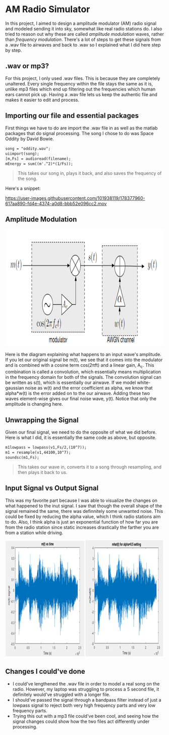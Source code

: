 # AM Radio Simulator
In this project, I aimed to design a amplitude modulator (AM) radio signal and modeled sending it into sky, somewhat like real radio stations do. I also tried to reason out why these are called _amplitude modulation_ waves, rather than _frequency modulation_. There's a lot of steps to get these signals from a .wav file to airwaves and back to .wav so I explained what I did here step by step. 


## .wav or mp3? 
For this project, I only used .wav files. This is because they are completely unaltered. Every single frequency within the file stays the same as it is, unlike mp3 files which end up filtering out the frequencies which human ears cannot pick up. Having a .wav file lets us keep the authentic file and makes it easier to edit and process. 


## Importing our file and essential packages 
First things we have to do are import the .wav file in as well as the matlab packages that do signal processing. The song I chose to do was Space Oddity by David Bowie. 

```
song = "oddity.wav";
uiimport(song);
[m,Fs] = audioread(filename);
mEnergy = sum((m'.^2)*(1/Fs));
```
> This takes our song in, plays it back, and also saves the frequency of the song. 

Here's a snippet:

https://user-images.githubusercontent.com/101938119/178377960-617aa890-fd4e-4374-a0d8-bbb52e096cc2.mov

## Amplitude Modulation
<p align="center">
  <img 
    width="950"
    height="372"
    src="https://github.com/akhilvreddy/AM-Radio-Simulator/blob/main/Images/image1.png"
  >
</p>

Here is the diagram explaining what happens to an input wave's amplitude. If you let our original signal be m(t), we see that it comes into the modulator and is combined with a cosine term cos(2πft) and a linear gain, A<sub>c</sub>. This combination is called a convolution, which essentially means multiplication in the frequency domain for both of the signals. The convolution signal can be written as s(t), which is essentially our airwave. If we model white-gaussian noise as w(t) and the error coefficient as alpha, we know that alpha*w(t) is the error added on to the our airwave. Adding these two waves element-wise gives our final noise wave, y(t).
Notice that only the amplitude is changing here. 


## Unwrapping the Signal
Given our final signal, we need to do the opposite of what we did before. Here is what I did, it is essentially the same code as above, but opposite. 
```
m1lowpass = lowpass(v1,Fs/2,(10^7)); 
m1 = resample(v1,44100,10^7); 
soundsc(m1,Fs);
```
> This takes our wave in, converts it to a song through resampling, and then plays it back to us.  


## Input Signal vs Output Signal 
This was my favorite part because I was able to visualize the changes on what happened to the inut signal. I saw that though the overall shape of the signal remained the same, there was definnitely some unwanted noise. This could be fixed by reducing the alpha value, which I think radio stations aim to do. Also, I think alpha is just an exponential function of how far you are from the radio station since static increases drastically the farther you are from a station while driving.

<p align="center">
  <img 
    width="950"
    height="372"
    src="https://github.com/akhilvreddy/AM-Radio-Simulator/blob/main/Images/image2.png"
  >
</p>


## Changes I could've done 

- I could've lengthened the .wav file in order to model a real song on the radio. However, my laptop was struggling to process a 5 second file, it definitely would've struggled with a longer file.  
- I should've passed the signal through a bandpass filter instead of just a lowpass signal to reject both very high frequency parts and very low frequency parts. 
- Trying this out with a mp3 file could've been cool, and seeing how the signal changes could show how the two files act differently under processing.

